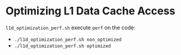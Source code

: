 # Optimizing L1 Data Cache Access

`l1d_optimization_perf.sh` execute `perf` on the code:
- `./l1d_optimization_perf.sh non_optimized`
- `./l1d_optimization_perf.sh optimized`